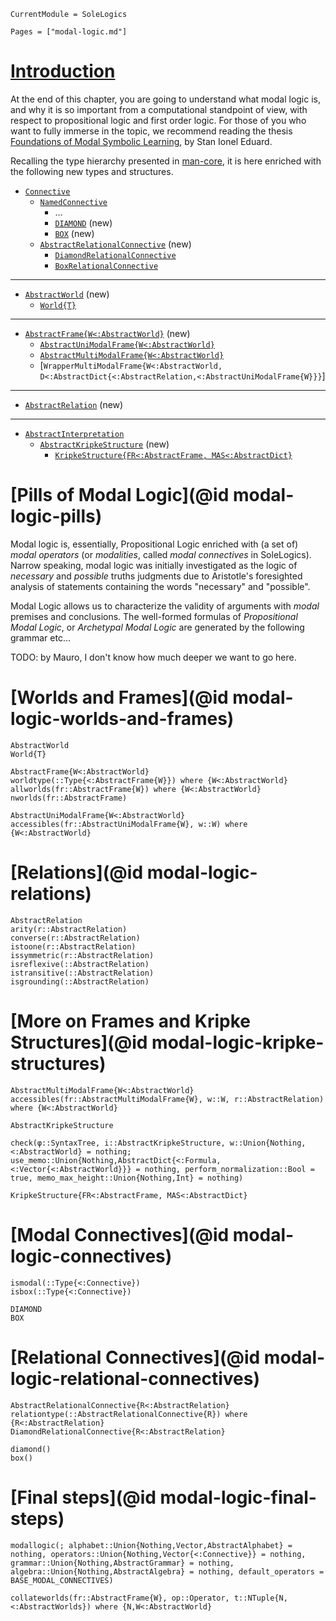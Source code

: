 ```@meta
CurrentModule = SoleLogics
```

```@contents
Pages = ["modal-logic.md"]
```
# [Introduction](@modal-logic-introduction)
At the end of this chapter, you are going to understand what modal logic is, and why it is so important from a computational standpoint of view, with respect to propositional logic and first order logic. For those of you who want to fully immerse in the topic, we recommend reading the thesis [Foundations of Modal Symbolic Learning](https://eduardstan.github.io/assets/pdf/publications/theses/phd_thesis2023.pdf), by Stan Ionel Eduard. 

Recalling the type hierarchy presented in [man-core](@ref), it is here enriched with the following new types and structures.

- [`Connective`](@ref)
    - [`NamedConnective`](@ref)
        - ...
        - [`DIAMOND`](@ref) (new)
        - [`BOX`](@ref) (new)
    - [`AbstractRelationalConnective`](@ref) (new)
        - [`DiamondRelationalConnective`](@ref)
        - [`BoxRelationalConnective`](@ref)
---

- [`AbstractWorld`](@ref) (new)
    - [`World{T}`](@ref)

---

- [`AbstractFrame{W<:AbstractWorld}`](@ref) (new)
    - [`AbstractUniModalFrame{W<:AbstractWorld}`](@ref)
    - [`AbstractMultiModalFrame{W<:AbstractWorld}`](@ref)
    - [`WrapperMultiModalFrame{W<:AbstractWorld, D<:AbstractDict{<:AbstractRelation,<:AbstractUniModalFrame{W}}}`]

---

- [`AbstractRelation`](@ref) (new)

---

- [`AbstractInterpretation`](@ref)
    - [`AbstractKripkeStructure`](@ref) (new)
        - [`KripkeStructure{FR<:AbstractFrame, MAS<:AbstractDict}`](@ref)

# [Pills of Modal Logic](@id modal-logic-pills)
Modal logic is, essentially, Propositional Logic enriched with (a set of) *modal operators* (or *modalities*, called *modal connectives* in SoleLogics). Narrow speaking, modal logic was initially investigated as the logic of *necessary* and *possible* truths judgments due to Aristotle's foresighted analysis of statements containing the words "necessary" and "possible".

Modal Logic allows us to characterize the validity of arguments with *modal* premises and conclusions. The well-formed formulas of *Propositional Modal Logic*, or *Archetypal Modal Logic* are generated by the following grammar etc...

TODO: by Mauro, I don't know how much deeper we want to go here.

# [Worlds and Frames](@id modal-logic-worlds-and-frames)

```@docs
AbstractWorld
World{T}
```

```@docs
AbstractFrame{W<:AbstractWorld}
worldtype(::Type{<:AbstractFrame{W}}) where {W<:AbstractWorld}
allworlds(fr::AbstractFrame{W}) where {W<:AbstractWorld}
nworlds(fr::AbstractFrame)

AbstractUniModalFrame{W<:AbstractWorld}
accessibles(fr::AbstractUniModalFrame{W}, w::W) where {W<:AbstractWorld}
```

# [Relations](@id modal-logic-relations)

```@docs
AbstractRelation
arity(r::AbstractRelation)
converse(r::AbstractRelation)
istoone(r::AbstractRelation)
issymmetric(r::AbstractRelation)
isreflexive(::AbstractRelation)
istransitive(::AbstractRelation)
isgrounding(::AbstractRelation)
```

# [More on Frames and Kripke Structures](@id modal-logic-kripke-structures)

```@docs
AbstractMultiModalFrame{W<:AbstractWorld}
accessibles(fr::AbstractMultiModalFrame{W}, w::W, r::AbstractRelation) where {W<:AbstractWorld}
```

```@docs
AbstractKripkeStructure

check(φ::SyntaxTree, i::AbstractKripkeStructure, w::Union{Nothing,<:AbstractWorld} = nothing; use_memo::Union{Nothing,AbstractDict{<:Formula,<:Vector{<:AbstractWorld}}} = nothing, perform_normalization::Bool = true, memo_max_height::Union{Nothing,Int} = nothing)

KripkeStructure{FR<:AbstractFrame, MAS<:AbstractDict}
```

# [Modal Connectives](@id modal-logic-connectives)

```@docs
ismodal(::Type{<:Connective})
isbox(::Type{<:Connective})
```

```@docs
DIAMOND
BOX
```

# [Relational Connectives](@id modal-logic-relational-connectives)

```@docs
AbstractRelationalConnective{R<:AbstractRelation}
relationtype(::AbstractRelationalConnective{R}) where {R<:AbstractRelation}
DiamondRelationalConnective{R<:AbstractRelation}

diamond()
box()
```

# [Final steps](@id modal-logic-final-steps)

```@docs
modallogic(; alphabet::Union{Nothing,Vector,AbstractAlphabet} = nothing, operators::Union{Nothing,Vector{<:Connective}} = nothing, grammar::Union{Nothing,AbstractGrammar} = nothing, algebra::Union{Nothing,AbstractAlgebra} = nothing, default_operators = BASE_MODAL_CONNECTIVES)

collateworlds(fr::AbstractFrame{W}, op::Operator, t::NTuple{N,<:AbstractWorlds}) where {N,W<:AbstractWorld}
```